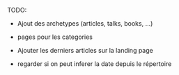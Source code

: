 TODO:
- Ajout des archetypes (articles, talks, books, ...)
- pages pour les categories
- Ajouter les derniers articles sur la landing page

- regarder si on peut inferer la date depuis le répertoire
